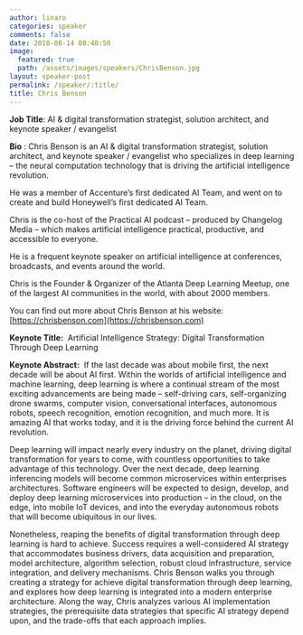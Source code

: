 ```yaml
---
author: linaro
categories: speaker
comments: false
date: 2018-08-14 08:40:50
image:
  featured: true
  path: /assets/images/speakers/ChrisBenson.jpg
layout: speaker-post
permalink: /speaker/:title/
title: Chris Benson
---
```

**Job Title**: AI & digital transformation strategist, solution architect, and keynote speaker / evangelist

**Bio** :
Chris Benson is an AI & digital transformation strategist, solution architect, and keynote speaker / evangelist who specializes in deep learning – the neural computation technology that is driving the artificial intelligence revolution.

He was a member of Accenture’s first dedicated AI Team, and went on to create and build Honeywell’s first dedicated AI Team.

Chris is the co-host of the Practical AI podcast – produced by Changelog Media – which makes artificial intelligence practical, productive, and accessible to everyone.

He is a frequent keynote speaker on artificial intelligence at conferences, broadcasts, and events around the world.

Chris is the Founder & Organizer of the Atlanta Deep Learning Meetup, one of the largest AI communities in the world, with about 2000 members.

You can find out more about Chris Benson at his website:  [https://chrisbenson.com](https://chrisbenson.com)

**Keynote Title:**  Artificial Intelligence Strategy: Digital Transformation Through Deep Learning

**Keynote Abstract:** 
If the last decade was about mobile first, the next decade will be about AI first. Within the worlds of artificial intelligence and machine learning, deep learning is where a continual stream of the most exciting advancements are being made – self-driving cars, self-organizing drone swarms, computer vision, conversational interfaces, autonomous robots, speech recognition, emotion recognition, and much more. It is amazing AI that works today, and it is the driving force behind the current AI revolution.

Deep learning will impact nearly every industry on the planet, driving digital transformation for years to come, with countless opportunities to take advantage of this technology. Over the next decade, deep learning inferencing models will become common microservices within enterprises architectures. Software engineers will be expected to design, develop, and deploy deep learning microservices into production – in the cloud, on the edge, into mobile IoT devices, and into the everyday autonomous robots that will become ubiquitous in our lives.

Nonetheless, reaping the benefits of digital transformation through deep learning is hard to achieve. Success requires a well-considered AI strategy that accommodates business drivers, data acquisition and preparation, model architecture, algorithm selection, robust cloud infrastructure, service integration, and delivery mechanisms. Chris Benson walks you through creating a strategy for achieve digital transformation through deep learning, and explores how deep learning is integrated into a modern enterprise architecture. Along the way, Chris analyzes various AI implementation strategies, the prerequisite data strategies that specific AI strategy depend upon, and the trade-offs that each approach implies.